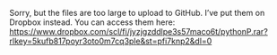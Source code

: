 Sorry, but the files are too large to upload to GitHub. I’ve put them on Dropbox instead. You can access them here: https://www.dropbox.com/scl/fi/jyzjgzddlpe3s57maco6t/pythonP.rar?rlkey=5kufb817poyr3oto0m7cq3ple&st=pfi7knp2&dl=0
